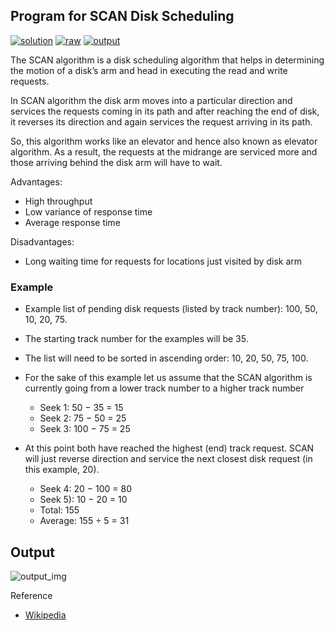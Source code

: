 ## Program for SCAN Disk Scheduling

[![solution](https://img.shields.io/badge/View-Solution-blue.svg?logo=appveyor&longCache=true&style=for-the-badge)](https://github.com/KTU-CSE/System-Software-lab/blob/master/Disk%20Management/SCAN/9.scan.c)
[![raw](https://img.shields.io/badge/-raw-green.svg?logo=appveyor&longCache=true&style=for-the-badge )](https://github.com/KTU-CSE/System-Software-lab/raw/master/Disk%20Management/SCAN/9.scan.c)
[![output](https://img.shields.io/badge/-output-ff69b4.svg?logo=appveyor&longCache=true&style=for-the-badge)](https://github.com/KTU-CSE/System-Software-lab/blob/master/Disk%20Management/SCAN/README.md#output)

The SCAN algorithm is a disk scheduling algorithm that helps in determining the motion of a disk’s arm and head in executing the read and write requests.

In SCAN algorithm the disk arm moves into a particular direction and services the requests coming in its path and after reaching the end of disk, it reverses its direction and again services the request arriving in its path.

So, this algorithm works like an elevator and hence also known as elevator algorithm. As a result, the requests at the midrange are serviced more and those arriving behind the disk arm will have to wait.

Advantages:

- High throughput
- Low variance of response time
- Average response time

Disadvantages:

- Long waiting time for requests for locations just visited by disk arm

### Example

- Example list of pending disk requests (listed by track number): 100, 50, 10, 20, 75.
    
- The starting track number for the examples will be 35.
    
- The list will need to be sorted in ascending order: 10, 20, 50, 75, 100.

- For the sake of this example let us assume that the SCAN algorithm is currently going from a lower track number to a higher track number
    - Seek 1: 50 − 35 = 15
    - Seek 2: 75 − 50 = 25
    - Seek 3: 100 − 75 = 25

- At this point both have reached the highest (end) track request. SCAN will just reverse direction and service the next closest disk request (in this example, 20).
    - Seek 4: 20 − 100 = 80
    - Seek 5): 10 − 20 = 10
    - Total: 155
    - Average: 155 ÷ 5 = 31

## Output

![output_img](/.github/out_img/p_09_out.png)

Reference

- [Wikipedia](https://en.wikipedia.org/wiki/Elevator_algorithm)
